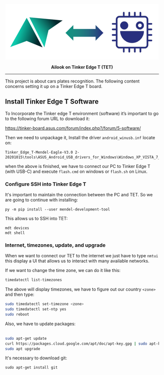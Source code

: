 <div align="center">
    <img src="https://raw.githubusercontent.com/aionlux/.github/main/resources/img/lg3.png">
    <p> <b>Ailook on Tinker Edge T (TET)</b> </p>
</div>

---------------------------------------------------------------------

This project is about cars plates recognition. The following content concerns setting it up on a Tinker Edge T board.

## Install Tinker Edge T Software

To Incorporate the Tinker edge T environment (software) it’s important to go to the following forum URL to download it:

 https://tinker-board.asus.com/forum/index.php?/forum/5-software/

Then we need to unpackage it, Install the driver `android_winusb.inf` locate on:

```
Tinker_Edge_T-Mendel-Eagle-V3.0 2-20201015\tools\ASUS_Android_USB_drivers_for_Windows\Windows_XP_VISTA_7_8_8.1\Android
```

when the above is finished, we have to connect our PC to Tinker Edge T (with USB-C) and execute `flash.cmd` on windows or `flash.sh` on Linux.

### Configure SSH into Tinker Edge T

It's important to maintain the connection between the PC  and TET. So we are going to continue with installing:


```
py -m pip install --user mendel-development-tool
```

This allows us to SSH into TET:

```
mdt devices
mdt shell
```

### Internet, timezones, update, and upgrade

When we want to connect our TET to the internet we just have to type `nmtui` this display a UI that allows us to interact with many available networks.

If we want to change the time zone, we can do it like this:

```bash
timedatectl list-timezones
```

The above will display timezones, we have to figure out our country `<zone>` and then type:

```bash
sudo timedatectl set-timezone <zone>
sudo timedatectl set-ntp yes
sudo reboot
```

Also, we have to update packages:

```bash

sudo apt-get update
curl https://packages.cloud.google.com/apt/doc/apt-key.gpg | sudo apt-key add -
sudo apt upgrade
```

It's necessary to download git:
```
sudo apt-get install git
```